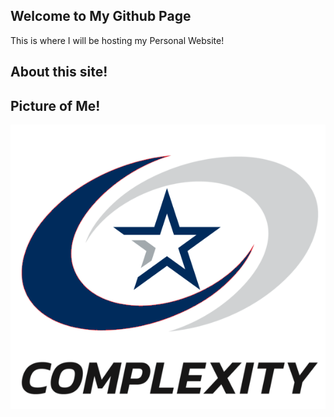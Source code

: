 ## Welcome to My Github Page

This is where I will be hosting my Personal Website!

## About this site!

## Picture of Me!

![Senior Picture Headshot](/docs/Images/D5q9zOnX4AEbBci.png)

